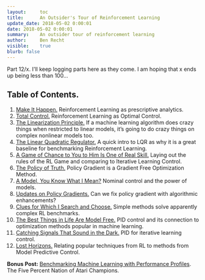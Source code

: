 ```yaml
---
layout:     toc
title:      An Outsider's Tour of Reinforcement Learning
update_date: 2018-05-02 0:00:01
date: 2018-05-02 0:00:01
summary:    An outsider tour of reinforcement learning
author:     Ben Recht
visible:    true
blurb: false
---
```


Part 12/x. I'll keep logging parts here as they come. I am hoping that x ends up being less than 100...

## Table of Contents.

1. [Make It Happen.](http://www.argmin.net/2018/01/29/taxonomy/) Reinforcement Learning as prescriptive analytics.
2. [Total Control.](http://www.argmin.net/2018/02/01/control-tour/) Reinforcement Learning as Optimal Control.
3. [The Linearization Principle.](http://www.argmin.net/2018/02/05/linearization/) If a machine learning algorithm does crazy things when restricted to linear models, it’s going to do crazy things on complex nonlinear models too.
4. [The Linear Quadratic Regulator.](http://www.argmin.net/2018/02/08/lqr/) A quick intro to LQR as why it is a great baseline for benchmarking Reinforcement Learning.
5. [A Game of Chance to You to Him Is One of Real Skill.](http://www.argmin.net/2018/02/14/rl-game/) Laying out the rules of the RL Game and comparing to Iterative Learning Control.
6. [The Policy of Truth.](http://www.argmin.net/2018/02/20/reinforce/) Policy Gradient is a Gradient Free Optimization Method.
7. [A Model, You Know What I Mean?](http://www.argmin.net/2018/02/26/nominal/) Nominal control and the power of models.
8. [Updates on Policy Gradients.](http://www.argmin.net/2018/03/13/pg-saga/) Can we fix policy gradient with algorithmic enhancements?
9. [Clues for Which I Search and Choose.](http://www.argmin.net/2018/03/20/mujocoloco/) Simple methods solve apparently complex RL benchmarks.
10. [The Best Things in Life Are Model Free.](http://www.argmin.net/2018/04/19/pid/) PID control and its connection to optimization methods popular in machine learning.
11. [Catching Signals That Sound in the Dark.](http://www.argmin.net/2018/04/24/ilc/) PID for iterative learning control.
12. [Lost Horizons.](http://www.argmin.net/2018/05/02/adp/) Relating popular techniques from RL to methods from Model Predictive Control.

**Bonus Post:** [Benchmarking Machine Learning with Performance Profiles](http://www.argmin.net/2018/03/26/performance-profiles). The Five Percent Nation of Atari Champions.

